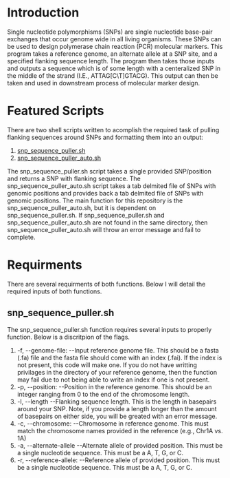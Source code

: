 # Introduction
Single nucleotide polymorphisms (SNPs) are single nucleotide base-pair exchanges that occur genome wide in all living organisms. These SNPs can be used to design polymerase chain reaction (PCR) molecular markers. This program takes a reference genome, an alternate allele at a SNP site, and a specified flanking sequence length. The program then takes those inputs and outputs a sequence which is of some length with a centeralized SNP in the middle of the strand (I.E., ATTAG[C\T]GTACG). This output can then be taken and used in downstream process of molecular marker design. 

# Featured Scripts
There are two shell scripts written to acomplish the required task of pulling flanking sequences around SNPs and formatting them into an output:
1. [snp_sequence_puller.sh](https://github.com/zjwinn/SNP-Sequence-Puller/blob/main/snp_sequence_puller.sh)
2. [snp_sequence_puller_auto.sh](https://github.com/zjwinn/SNP-Sequence-Puller/blob/main/snp_sequence_puller_auto.sh)

The snp_sequence_puller.sh script takes a single provided SNP/position and returns a SNP with flanking sequence. The snp_sequence_puller_auto.sh script takes a tab delmited file of SNPs with genomic positions and provides back a tab delmited file of SNPs with genomic positions. The main function for this repository is the snp_sequence_puller_auto.sh, but it is dependent on snp_sequence_puller.sh. If snp_sequence_puller.sh and snp_sequence_puller_auto.sh are not found in the same directory, then snp_sequence_puller_auto.sh will throw an error message and fail to complete.   

# Requirments
There are several requirments of both functions. Below I will detail the required inputs of both functions.

## snp_sequence_puller.sh
The snp_sequence_puller.sh function requires several inputs to properly function. Below is a discritpion of the flags.

1. -f, --genome-file:
 --Input reference genome file. This should be a fasta (.fa) file and the fasta file should come with an index (.fai). If the index is not present, this code will make one. If you do not have writting privilages in the directory of your reference genome, then the function may fail due to not being able to write an index if one is not present.
2. -p, --position:
 --Position in the reference genome. This should be an integer ranging from 0 to the end of the chromosome length.  
3. -l, --length
 --Flanking sequence length. This is the length in basepairs around your SNP. Note, if you provide a length longer than the amount of basepairs on either side, you will be greated with an error message.
4. -c, --chromosome:
 --Chromosome in reference genome. This must match the chromosome names provided in the reference (e.g., Chr1A vs. 1A)
5. -a, --alternate-allele
 --Alternate allele of provided position. This must be a single nucleotide sequence. This must be a A, T, G, or C.
6. -r, --reference-allele:
 --Reference allele of provided position. This must be a single nucleotide sequence. This must be a A, T, G, or C.
